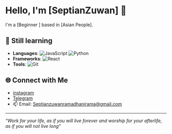 # Hello, I'm [SeptianZuwan] 👋

I'm a [Beginner ] based in [Asian People].

## 🚀 Still learning

- **Languages**: ![JavaScript](https://img.shields.io/badge/JavaScript-F7DF1E?style=flat&logo=javascript&logoColor=black) ![Python](https://img.shields.io/badge/Python-3776AB?style=flat&logo=python&logoColor=white)
- **Frameworks**: ![React](https://img.shields.io/badge/React-61DAFB?style=flat&logo=react&logoColor=black) 
- **Tools**: ![Git](https://img.shields.io/badge/Git-F05032?style=flat&logo=git&logoColor=white) 

## 🌐 Connect with Me

- [instagram](https://www.instagram.com/seppzw15?igsh=MWppMXlra2k5aWU5)
- [Telegram](https://t.me/Zeinnzy)
- 📫 Email: Septianzuwanramadhanirama@gmail.com


---

*“Work for your life, as if you will live forever and worship for your afterlife, as if you will not live long”*

